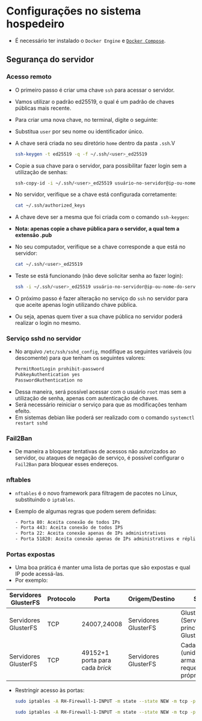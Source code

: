 # Configurações no sistema hospedeiro
- É necessário ter instalado o `Docker Engine` e [`Docker Compose`](https://docs.docker.com/compose/install/standalone/). 


## Segurança do servidor
### Acesso remoto
- O primeiro passo é criar uma chave `ssh` para acessar o servidor.
- Vamos utilizar o padrão ed25519, o qual é um padrão de chaves públicas mais recente.
- Para criar uma nova chave, no terminal, digite o seguinte:
- Substitua `user` por seu nome ou identificador único.
- A chave será criada no seu diretório `home` dentro da pasta `.ssh`.V
    ```bash
    ssh-keygen -t ed25519 -q -f ~/.ssh/<user>_ed25519
    ```

- Copie a sua chave para o servidor, para possibilitar fazer login sem a utilização de senhas:
    ```bash
    ssh-copy-id -i ~/.ssh/<user>_ed25519 usuário-no-servidor@ip-ou-nome-do-servidor
    ```
- No servidor, verifique se a chave está configurada corretamente: 
    ```bash
    cat ~/.ssh/authorized_keys
    ```
- A chave deve ser a mesma que foi criada com o comando `ssh-keygen`:
- **Nota: apenas copie a chave pública para o servidor, a qual tem a extensão .pub**

- No seu computador, verifique se a chave corresponde a que está no servidor: 
    ```bash
    cat ~/.ssh/<user>_ed25519
    ```

- Teste se está funcionando (não deve solicitar senha ao fazer login):
    ```bash
    ssh -i ~/.ssh/<user>_ed25519 usuário-no-servidor@ip-ou-nome-do-servidor
    ```
- O próximo passo é fazer alteração no serviço do `ssh` no servidor para que aceite apenas login utilizando chave pública.
- Ou seja, apenas quem tiver a sua chave pública no servidor poderá realizar o login no mesmo.

### Serviço sshd no servidor
- No arquivo `/etc/ssh/sshd_config`, modifique as seguintes variáveis (ou descomente) para que tenham os seguintes valores:
    ```bash
    PermitRootLogin prohibit-password
    PubkeyAuthentication yes 
    PasswordAuthentication no
    ```
- Dessa maneira, será possível acessar com o usuário `root` mas sem a utilização de senha, apenas com autenticação de chaves.
- Será necessário reiniciar o serviço para que as modificações tenham efeito. 
- Em sistemas debian like poderá ser realizado com o comando `systemctl restart sshd`

### Fail2Ban
- De maneira a bloquear tentativas de acessos não autorizados ao servidor, ou ataques de negação de serviço, é possível configurar o `Fail2Ban` para bloquear esses endereços.

### nftables
- `nftables` é o novo framework para filtragem de pacotes no Linux, substituindo o `iptables`.
  
- Exemplo de algumas regras que podem serem definidas:
    ```bash
    - Porta 80: Aceita conexão de todos IPs
    - Porta 443: Aceita conexão de todos IPS
    - Porta 22: Aceita conexão apenas de IPs administrativos
    - Porta 51820: Aceita conexão apenas de IPs administrativos e réplicas
    ```
### Portas expostas
- Uma boa prática é manter uma lista de portas que são expostas e qual IP pode acessá-las.
- Por exemplo:

| Servidores GlusterFS | Protocolo | Porta       | Origem/Destino                                                 | Serviço                                                                 |
|----------------------|-----------|-------------|----------------------------------------------------------------|-------------------------------------------------------------------------|
| Servidores GlusterFS | TCP       | 24007,24008 | Servidores GlusterFS                                           | Gluster Daemon (Serviço principal do GlusterFS)                        |
| Servidores GlusterFS | TCP       | 49152+1 porta para cada *brick*      | Servidores GlusterFS                                           | Cada *brick* (unidade de armazenamento) requer sua própria porta |

- Restringir acesso às portas:
    ```bash
    sudo iptables -A RH-Firewall-1-INPUT -m state --state NEW -m tcp -p tcp --dport 24007:24008 -j ACCEPT
    
    sudo iptables -A RH-Firewall-1-INPUT -m state --state NEW -m tcp -p tcp --dport 49152:49156 -j ACCEPT
    ```
